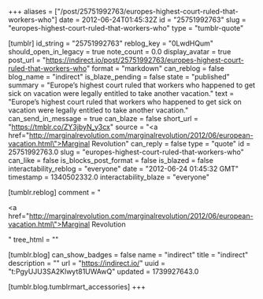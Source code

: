 +++
aliases = ["/post/25751992763/europes-highest-court-ruled-that-workers-who"]
date = 2012-06-24T01:45:32Z
id = "25751992763"
slug = "europes-highest-court-ruled-that-workers-who"
type = "tumblr-quote"

[tumblr]
id_string = "25751992763"
reblog_key = "0LwdHQum"
should_open_in_legacy = true
note_count = 0.0
display_avatar = true
post_url = "https://indirect.io/post/25751992763/europes-highest-court-ruled-that-workers-who"
format = "markdown"
can_reblog = false
blog_name = "indirect"
is_blaze_pending = false
state = "published"
summary = "Europe’s highest court ruled that workers who happened to get sick on vacation were legally entitled to take another vacation."
text = "Europe’s highest court ruled that workers who happened to get sick on vacation were legally entitled to take another vacation."
can_send_in_message = true
can_blaze = false
short_url = "https://tmblr.co/ZY3jbyN_y3cx"
source = "<a href=\"http://marginalrevolution.com/marginalrevolution/2012/06/european-vacation.html\">Marginal Revolution</a>"
can_reply = false
type = "quote"
id = 25751992763.0
slug = "europes-highest-court-ruled-that-workers-who"
can_like = false
is_blocks_post_format = false
is_blazed = false
interactability_reblog = "everyone"
date = "2012-06-24 01:45:32 GMT"
timestamp = 1340502332.0
interactability_blaze = "everyone"

[tumblr.reblog]
comment = "<p><a href=\"http://marginalrevolution.com/marginalrevolution/2012/06/european-vacation.html\">Marginal Revolution</a></p>"
tree_html = ""

[tumblr.blog]
can_show_badges = false
name = "indirect"
title = "indirect"
description = ""
url = "https://indirect.io/"
uuid = "t:PgyUJU3SA2Klwyt81UWAwQ"
updated = 1739927643.0

[tumblr.blog.tumblrmart_accessories]
+++
